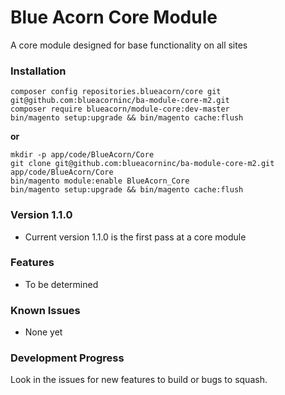 # Blue Acorn Core Module
A core module designed for base functionality on all sites

### Installation
```
composer config repositories.blueacorn/core git git@github.com:blueacorninc/ba-module-core-m2.git
composer require blueacorn/module-core:dev-master
bin/magento setup:upgrade && bin/magento cache:flush
```

**or**

```
mkdir -p app/code/BlueAcorn/Core
git clone git@github.com:blueacorninc/ba-module-core-m2.git app/code/BlueAcorn/Core
bin/magento module:enable BlueAcorn_Core
bin/magento setup:upgrade && bin/magento cache:flush
```

### Version 1.1.0
- Current version 1.1.0 is the first pass at a core module

### Features
- To be determined

### Known Issues
- None yet

### Development Progress
Look in the issues for new features to build or bugs to squash.

